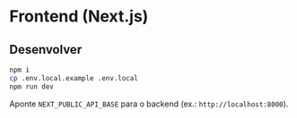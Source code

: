 # Frontend (Next.js)

## Desenvolver
```bash
npm i
cp .env.local.example .env.local
npm run dev
```

Aponte `NEXT_PUBLIC_API_BASE` para o backend (ex.: `http://localhost:8000`).
